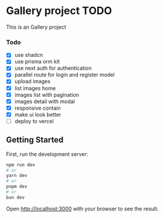# Gallery project TODO

This is an Gallery project

### Todo

- [x] use shadcn
- [x] use prisma orm kit
- [x] use next auth for authentication
- [x] parallel route for login and register model
- [x] upload images
- [x] list images home
- [x] images list with pagination
- [x] images detail with modal
- [x] responsive contain
- [x] make ui look better
- [ ] deploy to vercel

## Getting Started

First, run the development server:

```bash
npm run dev
# or
yarn dev
# or
pnpm dev
# or
bun dev
```

Open [http://localhost:3000](http://localhost:3000) with your browser to see the result.
